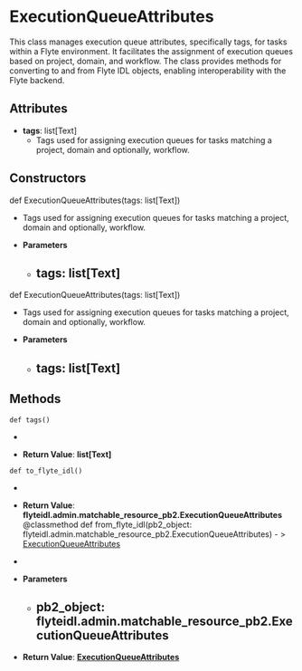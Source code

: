 # ExecutionQueueAttributes

This class manages execution queue attributes, specifically tags, for tasks within a Flyte environment. It facilitates the assignment of execution queues based on project, domain, and workflow. The class provides methods for converting to and from Flyte IDL objects, enabling interoperability with the Flyte backend.

## Attributes

- **tags**: list[Text]
  - Tags used for assigning execution queues for tasks matching a project, domain and optionally, workflow.

## Constructors
def ExecutionQueueAttributes(tags: list[Text])
-  Tags used for assigning execution queues for tasks matching a project, domain and optionally, workflow.
- **Parameters**

  - **tags**: list[Text]
    - 

def ExecutionQueueAttributes(tags: list[Text])
-  Tags used for assigning execution queues for tasks matching a project, domain and optionally, workflow.
- **Parameters**

  - **tags**: list[Text]
    - 



## Methods
```@classmethod
def tags()
```
-  

- **Return Value**:
**list[Text]**
```@classmethod
def to_flyte_idl()
```
-  

- **Return Value**:
**flyteidl.admin.matchable_resource_pb2.ExecutionQueueAttributes**
@classmethod
def from_flyte_idl(pb2_object: flyteidl.admin.matchable_resource_pb2.ExecutionQueueAttributes) - > [ExecutionQueueAttributes](flytekit_models_matchable_resource_executionqueueattributes)
-  
- **Parameters**

  - **pb2_object**: flyteidl.admin.matchable_resource_pb2.ExecutionQueueAttributes
    - 

- **Return Value**:
**[ExecutionQueueAttributes](flytekit_models_matchable_resource_executionqueueattributes)**
